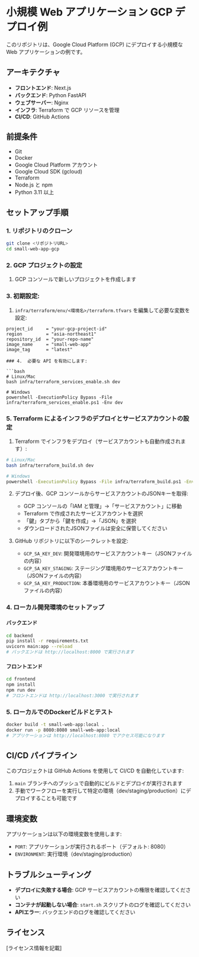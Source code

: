 # 小規模 Web アプリケーション GCP デプロイ例

このリポジトリは、Google Cloud Platform (GCP) にデプロイする小規模な Web アプリケーションの例です。

## アーキテクチャ

- **フロントエンド**: Next.js
- **バックエンド**: Python FastAPI
- **ウェブサーバー**: Nginx
- **インフラ**: Terraform で GCP リソースを管理
- **CI/CD**: GitHub Actions

## 前提条件

- Git
- Docker
- Google Cloud Platform アカウント
- Google Cloud SDK (gcloud)
- Terraform
- Node.js と npm
- Python 3.11 以上

## セットアップ手順

### 1. リポジトリのクローン

```bash
git clone <リポジトリURL>
cd small-web-app-gcp
```

### 2. GCP プロジェクトの設定

1. GCP コンソールで新しいプロジェクトを作成します

### 3. 初期設定:

1. `infra/terraform/env/<環境名>/terraform.tfvars` を編集して必要な変数を設定:

```hcl
project_id     = "your-gcp-project-id"
region         = "asia-northeast1"
repository_id  = "your-repo-name"
image_name     = "small-web-app"
image_tag      = "latest"

### 4.  必要な API を有効にします:

```bash
# Linux/Mac
bash infra/terraform_services_enable.sh dev

# Windows
powershell -ExecutionPolicy Bypass -File infra/terraform_services_enable.ps1 -Env dev
```

### 5. Terraform によるインフラのデプロイとサービスアカウントの設定

1. Terraform でインフラをデプロイ（サービスアカウントも自動作成されます）:

```bash
# Linux/Mac
bash infra/terraform_build.sh dev

# Windows
powershell -ExecutionPolicy Bypass -File infra/terraform_build.ps1 -Environment dev
```

2. デプロイ後、GCP コンソールからサービスアカウントのJSONキーを取得:
   - GCP コンソールの「IAM と管理」→「サービスアカウント」に移動
   - Terraform で作成されたサービスアカウントを選択
   - 「鍵」タブから「鍵を作成」→「JSON」を選択
   - ダウンロードされたJSONファイルは安全に保管してください

3. GitHub リポジトリに以下のシークレットを設定:
   - `GCP_SA_KEY_DEV`: 開発環境用のサービスアカウントキー（JSONファイルの内容）
   - `GCP_SA_KEY_STAGING`: ステージング環境用のサービスアカウントキー（JSONファイルの内容）
   - `GCP_SA_KEY_PRODUCTION`: 本番環境用のサービスアカウントキー（JSONファイルの内容）

### 4. ローカル開発環境のセットアップ

#### バックエンド

```bash
cd backend
pip install -r requirements.txt
uvicorn main:app --reload
# バックエンドは http://localhost:8000 で実行されます
```

#### フロントエンド

```bash
cd frontend
npm install
npm run dev
# フロントエンドは http://localhost:3000 で実行されます
```

### 5. ローカルでのDockerビルドとテスト

```bash
docker build -t small-web-app:local .
docker run -p 8080:8080 small-web-app:local
# アプリケーションは http://localhost:8080 でアクセス可能になります
```

## CI/CD パイプライン

このプロジェクトは GitHub Actions を使用して CI/CD を自動化しています:

1. `main` ブランチへのプッシュで自動的にビルドとデプロイが実行されます
2. 手動でワークフローを実行して特定の環境（dev/staging/production）にデプロイすることも可能です

## 環境変数

アプリケーションは以下の環境変数を使用します:

- `PORT`: アプリケーションが実行されるポート（デフォルト: 8080）
- `ENVIRONMENT`: 実行環境（dev/staging/production）

## トラブルシューティング

- **デプロイに失敗する場合**: GCP サービスアカウントの権限を確認してください
- **コンテナが起動しない場合**: `start.sh` スクリプトのログを確認してください
- **APIエラー**: バックエンドのログを確認してください

## ライセンス

[ライセンス情報を記載]
